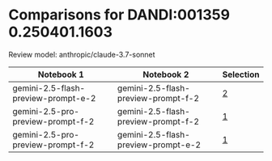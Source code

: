 # Comparisons for DANDI:001359 0.250401.1603

Review model: anthropic/claude-3.7-sonnet

| Notebook 1 | Notebook 2 | Selection |
|------------|------------|----------|
| gemini-2.5-flash-preview-prompt-e-2 | gemini-2.5-flash-preview-prompt-f-2 | [2](gemini-2.5-flash-preview-prompt-e-2/comparisons/gemini-2.5-flash-preview-prompt-f-2/comparison_thinking.md) |
| gemini-2.5-pro-preview-prompt-f-2 | gemini-2.5-flash-preview-prompt-f-2 | [1](gemini-2.5-pro-preview-prompt-f-2/comparisons/gemini-2.5-flash-preview-prompt-f-2/comparison_thinking.md) |
| gemini-2.5-pro-preview-prompt-f-2 | gemini-2.5-flash-preview-prompt-e-2 | [1](gemini-2.5-pro-preview-prompt-f-2/comparisons/gemini-2.5-flash-preview-prompt-e-2/comparison_thinking.md) |
